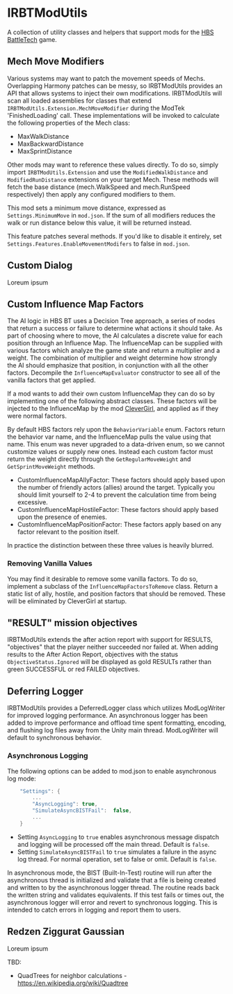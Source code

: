 # IRBTModUtils
A collection of utility classes and helpers that support mods for the [HBS BattleTech](http://battletechgame.com/) game.


## Mech Move Modifiers

Various systems may want to patch the movement speeds of Mechs. Overlapping Harmony patches can be messy, so IRBTModUtils provides an API that allows systems to inject their own modifications. IRBTModUtils will scan all loaded assemblies for classes that extend `IRBTModUtils.Extension.MechMoveModifier` during the ModTek 'FinishedLoading' call. These implementations will be invoked to calculate the following properties of the Mech class:

* MaxWalkDistance
* MaxBackwardDistance
* MaxSprintDistance

Other mods may want to reference these values directly. To do so, simply import `IRBTModUtils.Extension` and use the `ModifiedWalkDistance` and `ModifiedRunDistance` extensions on your target Mech. These methods will fetch the base distance (mech.WalkSpeed and mech.RunSpeed respectively) then apply any configured modifiers to them.

This mod sets a minimum move distance, expressed as `Settings.MinimumMove` in `mod.json`. If the sum of all modifiers reduces the walk or run distance below this value, it will be returned instead.

This feature patches several methods. If you'd like to disable it entirely, set `Settings.Features.EnableMovementModifers` to false in `mod.json`.

## Custom Dialog

Loreum ipsum

## Custom Influence Map Factors

The AI logic in HBS BT uses a Decision Tree approach, a series of nodes that return a success or failure to determine what actions it should take. As part of choosing where to move, the AI calculates a discrete value for each position through an Influence Map. The InfluenceMap can be supplied with various factors which analyze the game state and return a multiplier and a weight. The combination of multiplier and weight determine how strongly the AI should emphasize that position, in conjunction with all the other factors. Decompile the `InfluenceMapEvaluator` constructor to see all of the vanilla factors that get applied.

If a mod wants to add their own custom InfluenceMap they can do so by implementing one of the following abstract classes. These factors will be injected to the InfluenceMap by the mod [CleverGirl](https://github.com/battletechmodders/clevergirl/), and applied as if they were normal factors.

By default HBS factors rely upon the `BehaviorVariable` enum. Factors return the behavior var name, and the InfluenceMap pulls the value using that name. This enum was never upgraded to a data-driven enum, so we cannot customize values or supply new ones. Instead each custom factor must return the weight directly through the `GetRegularMoveWeight` and `GetSprintMoveWeight` methods.

* CustomInfluenceMapAllyFactor: These factors should apply based upon the number of friendly actors (allies) around the target. Typically you should limit yourself to 2-4 to prevent the calculation time from being excessive.
* CustomInfluenceMapHostileFactor: These factors should apply based upon the presence of enemies.
* CustomInfluenceMapPositionFactor: These factors apply based on any factor relevant to the position itself.

In practice the distinction between these three values is heavily blurred.

### Removing Vanilla Values

You may find it desirable to remove some vanilla factors. To do so, implement a subclass of the `InfluenceMapFactorsToRemove` class. Return a static list of ally, hostile, and position factors that should be removed. These will be eliminated by CleverGirl at startup.

## "RESULT" mission objectives

IRBTModUtils extends the after action report with support for RESULTS, "objectives" that the player neither succeeded nor failed at. When adding results to the After Action Report, objectives with the status `ObjectiveStatus.Ignored` will be displayed as gold RESULTs rather than green SUCCESSFUL or red FAILED objectives.

## Deferring Logger

IRBTModUtils provides a DeferredLogger class which utilizes ModLogWriter for improved logging performance. An asynchronous logger has been added to improve performance and offload time spent formatting, encoding, and flushing log files away from the Unity main thread. ModLogWriter will default to synchronous behavior. 

### Asynchronous Logging
The following options can be added to mod.json to enable asynchronous log mode:

```csharp
    "Settings": { 
        ...
        "AsyncLogging": true,
        "SimulateAsyncBISTFail":  false,
        ...
    }
```

- Setting `AsyncLogging` to `true` enables asynchronous message dispatch and logging will be processed off the main thread. Default is `false`.
- Setting `SimulateAsyncBISTFail` to `true` simulates a failure in the async log thread. For normal operation, set to false or omit. Default is `false`.

In asynchronous mode, the BIST (Built-In-Test) routine will run after the asynchronous thread is initialized and validate that a file is being created and written to by the asynchronous logger thread. The routine reads back the written string and validates equivalents. If this test fails or times out, the asynchronous logger will error and revert to synchronous logging. This is intended to catch errors in logging and report them to users.

## Redzen Ziggurat Gaussian

Loreum ipsum

TBD:
* QuadTrees for neighbor calculations - https://en.wikipedia.org/wiki/Quadtree

